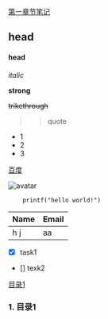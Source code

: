 
[第一章节笔记](note1.md)

## head
#### head
*italic*


**strong**

~~trikethrough~~

>>quote

- 1
- 2
- 3

[百度](http://baidu.com)

![avatar](https://image.baidu.com/search/detail?ct=503316480&z=0&tn=baiduimagedetail&ipn=d&word=%E5%A3%81%E7%BA%B8&step_word=&ie=utf-8&in=&cl=2&lm=-1&st=-1&hd=0&latest=0&copyright=0&cs=111713540,615806613&os=3275214250,2157200754&simid=3304861670,4081601877&pn=0&rn=1&di=27390&ln=3824&fr=&fmq=1567133149621_R&fm=&ic=0&s=undefined&se=&sme=&tab=0&width=&height=&face=undefined&is=0,0&istype=2&ist=&jit=&bdtype=0&spn=0&pi=0&gsm=0&objurl=https%3A%2F%2Fgimg2.baidu.com%2Fimage_search%2Fsrc%3Dhttp%253A%252F%252Fimg.pconline.com.cn%252Fimages%252Fupload%252Fupc%252Ftx%252Fwallpaper%252F1212%252F10%252Fc1%252F16491670_1355126816487.jpg%26refer%3Dhttp%253A%252F%252Fimg.pconline.com.cn%26app%3D2002%26size%3Df9999%2C10000%26q%3Da80%26n%3D0%26g%3D0n%26fmt%3Djpeg%3Fsec%3D1620970311%26t%3D5a593693ded5f9955d1a704159f609a7&rpstart=0&rpnum=0&adpicid=0&force=undefined)



```
	printf("hello world!")
```

|Name|Email|
|----|-----|
|h j |aa   |

* [x] task1
* [] texk2

[目录1](#jump1)

### <span id="jump1">1. 目录1</span>